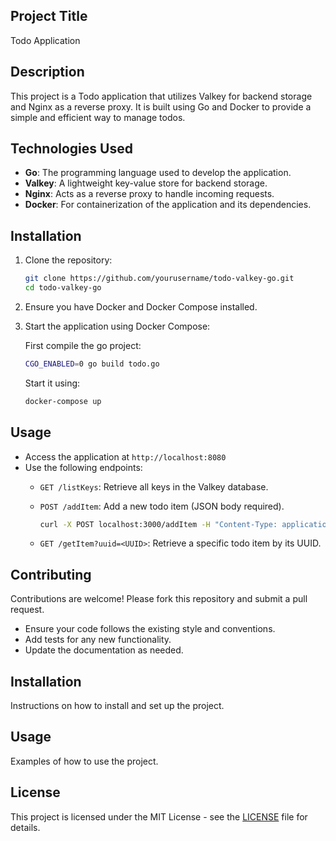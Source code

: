 ## Project Title

Todo Application

## Description

This project is a Todo application that utilizes Valkey for backend storage and Nginx as a reverse proxy. It is built using Go and Docker to provide a simple and efficient way to manage todos.

## Technologies Used

- **Go**: The programming language used to develop the application.
- **Valkey**: A lightweight key-value store for backend storage.
- **Nginx**: Acts as a reverse proxy to handle incoming requests.
- **Docker**: For containerization of the application and its dependencies.

## Installation

1. Clone the repository:

   ```bash
   git clone https://github.com/yourusername/todo-valkey-go.git
   cd todo-valkey-go
   ```

2. Ensure you have Docker and Docker Compose installed.
3. Start the application using Docker Compose:

   First compile the go project:
   ```bash
   CGO_ENABLED=0 go build todo.go
   ```

   Start it using:
   ```bash
   docker-compose up
   ```

## Usage

- Access the application at `http://localhost:8080`
- Use the following endpoints:
  - `GET /listKeys`: Retrieve all keys in the Valkey database.
  - `POST /addItem`: Add a new todo item (JSON body required).

    ```bash
    curl -X POST localhost:3000/addItem -H "Content-Type: application/json" -d '{ "Description": "Need to prettify error handling and add authentication eventually", "Status": 2 }'
    ```
  - `GET /getItem?uuid=<UUID>`: Retrieve a specific todo item by its UUID.

## Contributing

Contributions are welcome! Please fork this repository and submit a pull request.

- Ensure your code follows the existing style and conventions.
- Add tests for any new functionality.
- Update the documentation as needed.

## Installation

Instructions on how to install and set up the project.

## Usage

Examples of how to use the project.

## License

This project is licensed under the MIT License - see the [LICENSE](LICENSE) file for details.
